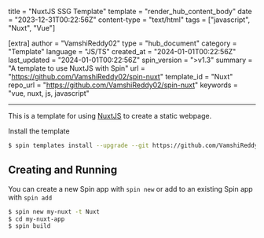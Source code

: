 title = "NuxtJS SSG Template"
template = "render_hub_content_body"
date = "2023-12-31T00:22:56Z"
content-type = "text/html"
tags = ["javascript", "Nuxt", "Vue"]

[extra]
author = "VamshiReddy02"
type = "hub_document"
category = "Template"
language = "JS/TS"
created_at = "2024-01-01T00:22:56Z"
last_updated = "2024-01-01T00:22:56Z"
spin_version = ">v1.3"
summary =  "A template to use NuxtJS with Spin"
url = "https://github.com/VamshiReddy02/spin-nuxt"
template_id = "Nuxt"
repo_url = "https://github.com/VamshiReddy02/spin-nuxt"
keywords = "vue, nuxt, js, javascript"

---

This is a template for using [NuxtJS](https://nuxt.com/docs/getting-started/introduction) to create a static webpage.

Install the template
```bash
$ spin templates install --upgrade --git https://github.com/VamshiReddy02/spin-nuxt
```

## Creating and Running
You can create a new Spin app with `spin new` or add to an existing Spin app with `spin add` 

```bash
$ spin new my-nuxt -t Nuxt
$ cd my-nuxt-app
$ spin build 
```